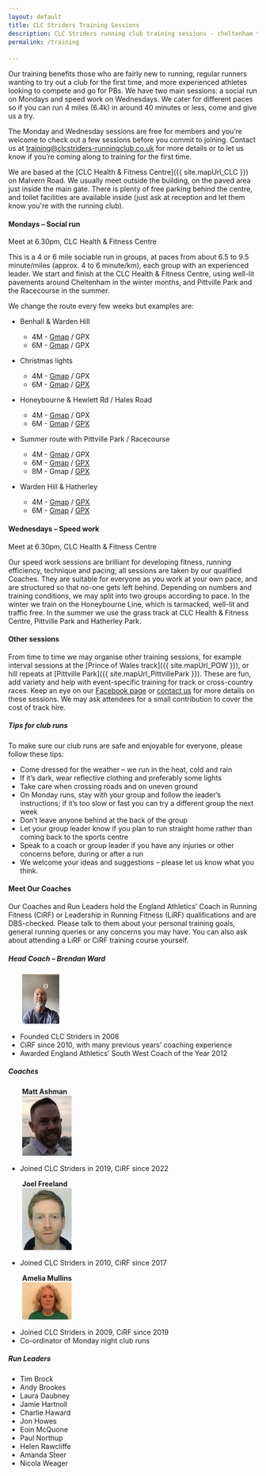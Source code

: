 ```yaml
---
layout: default
title: CLC Striders Training Sessions
description: CLC Striders running club training sessions - cheltenham training sessions maps and gpx
permalink: /training

---
```


Our training benefits those who are fairly new to running, regular runners wanting to try out a club for the first time, and more experienced athletes looking to compete and go for PBs. We have two main sessions: a social run on Mondays and speed work on Wednesdays. We cater for different paces so if you can run 4 miles (6.4k) in around 40 minutes or less, come and give us a try.  

The Monday and Wednesday sessions are free for members and you’re welcome to check out a few sessions before you commit to joining.  Contact us at <training@clcstriders-runningclub.co.uk> for more details or to let us know if you’re coming along to training for the first time.  

We are based at the [CLC Health & Fitness Centre]({{ site.mapUrl_CLC }}) on Malvern Road. We usually meet outside the building, on the paved area just inside the main gate. There is plenty of free parking behind the centre, and toilet facilities are available inside (just ask at reception and let them know you're with the running club). 

#### Mondays – Social run

Meet at 6.30pm, CLC Health & Fitness Centre

This is a 4 or 6 mile sociable run in groups, at paces from about 6.5 to 9.5 minute/miles (approx. 4 to 6 minute/km), each group with an experienced leader. We start and finish at the CLC Health & Fitness Centre, using well-lit pavements around Cheltenham in the winter months, and Pittville Park and the Racecourse in the summer.

We change the route every few weeks but examples are:

- Benhall & Warden Hill
  - 4M - [Gmap](https://www.gmap-pedometer.com/?r=7304693) / GPX
  - 6M - [Gmap](https://www.gmap-pedometer.com/?r=7305262) / GPX

- Christmas lights
  - 4M - [Gmap](https://www.gmap-pedometer.com/?r=7428607) / GPX
  - 6M - [Gmap](https://www.gmap-pedometer.com/?r=7428605) / [GPX](assets/gpx/6m_Christmas_Lights.gpx)

- Honeybourne & Hewlett Rd / Hales Road
  - 4M - [Gmap](https://www.gmap-pedometer.com/?r=7336512) / GPX
  - 6M - [Gmap](https://www.gmap-pedometer.com/?r=7333921) / [GPX](assets/gpx/6m_Honeybourne_Hewlett_Hales.gpx)

- Summer route with Pittville Park / Racecourse
  - 4M - [Gmap](https://www.gmap-pedometer.com/?r=6584237) / GPX
  - 6M - [Gmap](https://www.gmap-pedometer.com/?r=6584229) / [GPX](assets/gpx/6m_Summer_Route_Pittville_Park_Racecourse.gpx)
  - 8M - Gmap / [GPX](assets/gpx/8m_Summer_Route_Pittville_Park_Racecourse.gpx)

- Warden Hill & Hatherley
  - 4M - [Gmap](https://www.gmap-pedometer.com/?r=6085072) / [GPX](assets/gpx/4m_Warden_Hill_Hatherley.gpx)
  - 6M - [Gmap](https://www.gmap-pedometer.com/?r=6085063) / [GPX](assets/gpx/6m_Warden_Hill_Hatherley.gpx)

#### Wednesdays – Speed work

Meet at 6.30pm, CLC Health & Fitness Centre

Our speed work sessions are brilliant for developing fitness, running efficiency, technique and pacing; all sessions are taken by our qualified Coaches.  They are suitable for everyone as you work at your own pace, and are structured so that no-one gets left behind.  Depending on numbers and training conditions, we may split into two groups according to pace.  In the winter we train on the Honeybourne Line, which is tarmacked, well-lit and traffic free.  In the summer we use the grass track at CLC Health & Fitness Centre, Pittville Park and Hatherley Park.

#### Other sessions

From time to time we may organise other training sessions, for example interval sessions at the [Prince of Wales track]({{ site.mapUrl_POW }}), or hill repeats at [Pittville Park]({{ site.mapUrl_PittvillePark }}). These are fun, add variety and help with event-specific training for track or cross-country races. Keep an eye on our [Facebook page]({{site.facebook}}) or [contact us](/contact) for more details on these sessions. We may ask attendees for a small contribution to cover the cost of track hire.

##### Tips for club runs

To make sure our club runs are safe and enjoyable for everyone, please follow these tips:

- Come dressed for the weather – we run in the heat, cold and rain
- If it’s dark, wear reflective clothing and preferably some lights
- Take care when crossing roads and on uneven ground
- On Monday runs, stay with your group and follow the leader’s instructions; if it’s too slow or fast you can try a different group the next week
- Don’t leave anyone behind at the back of the group
- Let your group leader know if you plan to run straight home rather than coming back to the sports centre
- Speak to a coach or group leader if you have any injuries or other concerns before, during or after a run
- We welcome your ideas and suggestions – please let us know what you think.

#### Meet Our Coaches

Our Coaches and Run Leaders hold the England Athletics’ Coach in Running Fitness (CiRF) or Leadership in Running Fitness (LiRF) qualifications and are DBS-checked.  Please talk to them about your personal training goals, general running queries or any concerns you may have.  You can also ask about attending a LiRF or CiRF training course yourself.

##### Head Coach – Brendan Ward
&emsp;&emsp;![Brendan Ward](/images/coaches/brendan-ward.jpg "Brendan Ward")
- Founded CLC Striders in 2008
- CiRF since 2010, with many previous years’ coaching experience
- Awarded England Athletics’ South West Coach of the Year 2012

##### Coaches

&emsp;&emsp;**Matt Ashman**  
&emsp;&emsp;![Matt Ashman](/images/coaches/matt-ashman.jpg "Matt Ashman")
- Joined CLC Striders in 2019, CiRF since 2022

&emsp;&emsp;**Joel Freeland**  
&emsp;&emsp;![Joel Freeland](/images/coaches/joel-freeland.jpg "Joel Freeland")
- Joined CLC Striders in 2010, CiRF since 2017

&emsp;&emsp;**Amelia Mullins**  
&emsp;&emsp;![Amelia Mullins](/images/coaches/amelia-mullins.jpg "Amelia Mullins")
- Joined CLC Striders in 2009, CiRF since 2019
- Co-ordinator of Monday night club runs
  <br>

##### Run Leaders

- Tim Brock
- Andy Brookes
- Laura Daubney
- Jamie Hartnoll
- Charlie Haward
- Jon Howes
- Eoin McQuone
- Paul Northup
- Helen Rawcliffe
- Amanda Steer
- Nicola Weager
